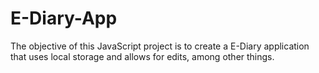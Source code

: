 # E-Diary-App
The objective of this JavaScript project is to create a E-Diary application that uses local storage and allows for edits, among other things.
